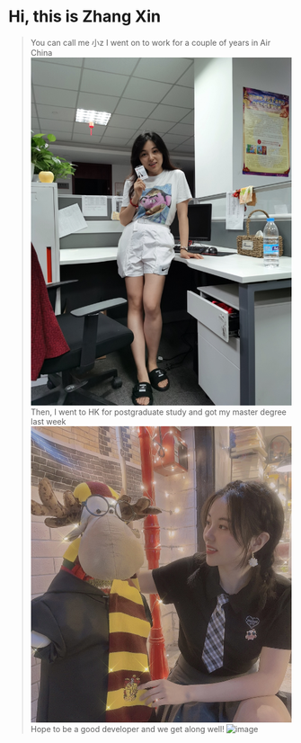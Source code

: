 # Hi, this is Zhang Xin
> You can call me 小z
I went on to work for a couple of years in Air China
![image](https://github.com/gtb-2022-zhang-xin/profile/blob/main/assests/CA.jpeg)
Then, I went to HK for postgraduate study and got my master degree last week
![image](https://github.com/gtb-2022-zhang-xin/profile/blob/main/assests/cityU.jpeg)
Hope to be a good developer and we get along well!
![image](https://github.com/gtb-2022-zhang-xin/profile/blob/main/assests/fighting.jpeg)
